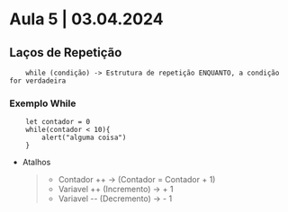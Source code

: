 # Aula 5 | 03.04.2024

## Laços de Repetição

```
    while (condição) -> Estrutura de repetição ENQUANTO, a condição for verdadeira
```        
### Exemplo While

```
    let contador = 0
    while(contador < 10){
        alert("alguma coisa")
    }
```    
- Atalhos    
    > - Contador ++ -> (Contador = Contador + 1)
    > - Variavel ++ (Incremento) -> + 1
    > - Variavel -- (Decremento) -> - 1